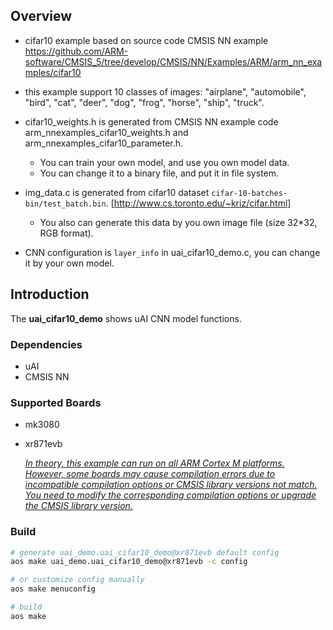 ## Overview
* cifar10 example based on source code CMSIS NN example
  https://github.com/ARM-software/CMSIS_5/tree/develop/CMSIS/NN/Examples/ARM/arm_nn_examples/cifar10

* this example support 10 classes of images: "airplane", "automobile", "bird", "cat", "deer", "dog", "frog", "horse", "ship", "truck".

* cifar10_weights.h is generated from CMSIS NN example code arm_nnexamples_cifar10_weights.h and arm_nnexamples_cifar10_parameter.h.
    * You can train your own model, and use you own model data.
    * You can change it to a binary file, and put it in file system.

* img_data.c is generated from cifar10 dataset ```cifar-10-batches-bin/test_batch.bin```. [http://www.cs.toronto.edu/~kriz/cifar.html]
    * You also can generate this data by you own image file (size 32*32, RGB format).

* CNN configuration is ```layer_info``` in uai_cifar10_demo.c, you can change it by your own model.

## Introduction

The **uai_cifar10_demo**  shows uAI CNN model functions.

### Dependencies

* uAI
* CMSIS NN

### Supported Boards

* mk3080
* xr871evb

  *<u>In theory, this example can run on all ARM Cortex M platforms. However, some boards may cause compilation errors due to incompatible compilation options or CMSIS library versions not match. You need to modify the corresponding compilation options or upgrade the CMSIS library version. </u>*

### Build

```sh
# generate uai_demo.uai_cifar10_demo@xr871evb default config
aos make uai_demo.uai_cifar10_demo@xr871evb -c config

# or customize config manually
aos make menuconfig

# build
aos make
```


